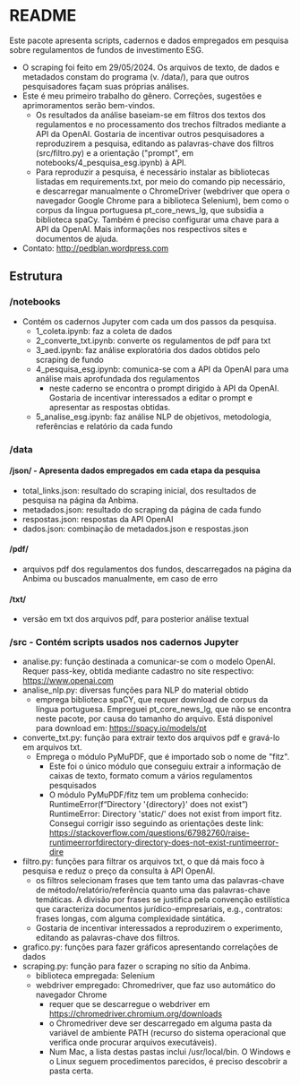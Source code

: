 # README
Este pacote apresenta scripts, cadernos e dados empregados em pesquisa sobre regulamentos de fundos de investimento ESG.
- O scraping foi feito em 29/05/2024. Os arquivos de texto, de dados e metadados constam do programa (v. /data/), para que outros pesquisadores façam suas próprias análises.
- Este é meu primeiro trabalho do gênero. Correções, sugestões e aprimoramentos serão bem-vindos.
  - Os resultados da análise baseiam-se em filtros dos textos dos regulamentos e no processamento dos trechos filtrados mediante a API da OpenAI. Gostaria de incentivar outros pesquisadores a reproduzirem  a pesquisa, editando as palavras-chave dos filtros (src/filtro.py) e a orientação ("prompt", em notebooks/4_pesquisa_esg.ipynb) à API.
  - Para reproduzir a pesquisa, é necessário instalar as bibliotecas listadas em requirements.txt, por meio do comando pip necessário, e descarregar manualmente o ChromeDriver (webdriver que opera o navegador Google Chrome para a biblioteca Selenium), bem como o corpus da língua portuguesa pt_core_news_lg, que subsidia a biblioteca spaCy. Também é preciso configurar uma chave para a API da OpenAI. Mais informações nos respectivos sites e documentos de ajuda.
- Contato: http://pedblan.wordpress.com
## Estrutura
### /notebooks
- Contém os cadernos Jupyter com cada um dos passos da pesquisa.
  - 1_coleta.ipynb: faz a coleta de dados
  - 2_converte_txt.ipynb: converte os regulamentos de pdf para txt
  - 3_aed.ipynb: faz análise exploratória dos dados obtidos pelo scraping de fundo
  - 4_pesquisa_esg.ipynb: comunica-se com a API da OpenAI para uma análise mais aprofundada dos regulamentos
    - neste caderno se encontra o prompt dirigido à API da OpenAI. Gostaria de incentivar interessados a editar o prompt e apresentar as respostas obtidas.
  - 5_analise_esg.ipynb: faz análise NLP de objetivos, metodologia, referências e relatório da cada fundo
  
### /data
#### /json/ - Apresenta dados empregados em cada etapa da pesquisa
  - total_links.json: resultado do scraping inicial, dos resultados de pesquisa na página da Anbima. 
  - metadados.json: resultado do scraping da página de cada fundo
  - respostas.json: respostas da API OpenAI
  - dados.json: combinação de metadados.json e respostas.json
#### /pdf/
- arquivos pdf dos regulamentos dos fundos, descarregados na página da Anbima ou buscados manualmente, em caso de erro 
#### /txt/
- versão em txt dos arquivos pdf, para posterior análise textual
### /src - Contém scripts usados nos cadernos Jupyter
- analise.py: função destinada a comunicar-se com o modelo OpenAI. Requer pass-key, obtida mediante cadastro no site respectivo: https://www.openai.com
- analise_nlp.py: diversas funções para NLP do material obtido
  - emprega biblioteca spaCY, que requer download de corpus da língua portuguesa. Empreguei pt_core_news_lg, que não se encontra neste pacote, por causa do tamanho do arquivo. Está disponível para download em: https://spacy.io/models/pt 
- converte_txt.py: função para extrair texto dos arquivos pdf e gravá-lo em arquivos txt.
  - Emprega o módulo PyMuPDF, que é importado sob o nome de "fitz".
    - Este foi o único módulo que conseguiu extrair a informação de caixas de texto, formato comum a vários regulamentos pesquisados
    - O módulo PyMuPDF/fitz tem um problema conhecido: RuntimeError(f“Directory '{directory}' does not exist”)
RuntimeError: Directory 'static/' does not exist from import fitz. Consegui corrigir isso seguindo as orientações deste link: https://stackoverflow.com/questions/67982760/raise-runtimeerrorfdirectory-directory-does-not-exist-runtimeerror-dire
- filtro.py: funções para filtrar os arquivos txt, o que dá mais foco à pesquisa e reduz o preço da consulta à API OpenAI.
  - os filtros selecionam frases que tem tanto uma das palavras-chave de método/relatório/referência quanto uma das palavras-chave temáticas. A divisão por frases se justifica pela convenção estilística que caracteriza documentos jurídico-empresariais, e.g., contratos: frases longas, com alguma complexidade sintática.
  - Gostaria de incentivar interessados a reproduzirem o experimento, editando as palavras-chave dos filtros.
- grafico.py: funções para fazer gráficos apresentando correlações de dados
- scraping.py: função para fazer o scraping no sítio da Anbima.
  - biblioteca empregada: Selenium
  - webdriver empregado: Chromedriver, que faz uso automático do navegador Chrome
    - requer que se descarregue o webdriver em https://chromedriver.chromium.org/downloads
    - o Chromedriver deve ser descarregado em alguma pasta da variável de ambiente PATH (recurso do sistema operacional que verifica onde procurar arquivos executáveis).
    - Num Mac, a lista destas pastas inclui /usr/local/bin. O Windows e o Linux seguem procedimentos parecidos, é preciso descobrir a pasta certa.
